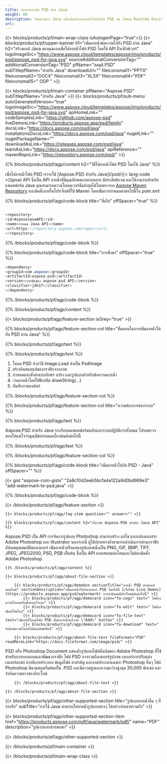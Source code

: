```yaml
---
title: เอกสารลายน้ำ PSD ผ่าน Java
weight: 60
description: โค้ดตัวอย่าง Java เพื่อเพิ่มหรือลบลายน้ำไปยังไฟล์ PSD บน Java Runtime Environment สำหรับแอปพลิเคชัน JSP/JSF และแอปพลิเคชันเดสก์ท็อป
url: 
---
```


{{< blocks/products/pf/main-wrap-class isAutogenPage="true">}}
{{< blocks/products/pf/upper-banner h1="เพิ่มลายน้ำข้อความไปยัง PSD ผ่าน Java" h2="สร้างแอป Java ของคุณเองเพื่อใส่ลายน้ำไฟล์ PSD โดยใช้ API ฝั่งเซิร์ฟเวอร์" logoImageSrc="https://www.aspose.cloud/templates/aspose/img/products/psd/aspose_psd-for-java.svg" sourceAdditionalConversionTag="" additionalConversionTag="PSD" pfName="สมมุติ.PSD" subTitlepfName="สำหรับ Java" downloadUrl="" fileiconsmall1="PPTX" fileiconsmall2="DOCX" fileiconsmall3="XLSX" fileiconsmall4="PDF" fileiconsmall5=" ODP " >}}

{{< blocks/products/pf/main-container pfName="Aspose.PSD" subTitlepfName="สำหรับ Java" >}}
{{< blocks/products/pf/sub-menu autoGeneratedVersion="true" logoImageSrc="https://www.aspose.cloud/templates/aspose/img/products/psd/aspose_psd-for-java.svg" apiHomeLink="" codeSamplesLink="https://github.com/aspose-psd" liveDemosLink="https://products.aspose.app/psd/family" docsLink="https://docs.aspose.com/psd/java" installationsDocsLink="https://docs.aspose.com/psd/java" nugetLink="" nugetPackageName="" downloadAsLink="https://releases.aspose.com/psd/java" learnAsLink="https://docs.aspose.com/psd/java" apiReference="" mavenRepoLink="https://repository.aspose.com/psd/" >}}

{{% blocks/products/pf/agp/content h2="วิธีใส่ลายน้ำไฟล์ PSD โดยใช้ Java" %}}

 เพื่อใส่ลายน้ำไฟล์ PSD เราจะใช้
 [Aspose.PSD สำหรับ Java](/psd/{{< lang-code >}}java)
 API ซึ่งเป็น API ลายน้ำที่มีคุณลักษณะหลากหลาย มีประสิทธิภาพ และใช้งานง่ายสำหรับแพลตฟอร์ม Java คุณสามารถดาวน์โหลดเวอร์ชันล่าสุดได้โดยตรงจาก
 [Aspose Maven Repository](https://repository.aspose.com/psd/)
 และติดตั้งภายในโปรเจ็กต์ที่ใช้ Maven โดยเพิ่มการกำหนดค่าต่อไปนี้ใน pom.xml

{{% blocks/products/pf/agp/code-block title="ที่เก็บ" offSpacer="true" %}}

```cs

<repository>
<id>AsposeJavaAPI</id>
<name>กำหนด Java API</name>
<url>https://repository.aspose.com/repo/</url>
</repository>

```

{{% /blocks/products/pf/agp/code-block %}}

{{% blocks/products/pf/agp/code-block title="การพึ่งพา" offSpacer="true" %}}

```cs
<dependency>
<groupId>com.aspose</groupId>
<artifactId>aspose-psd</artifactId>
<version>เวอร์ชันของ aspose-psd API</version>
<classifier>jdk17</classifier>
</dependency>

```

{{% /blocks/products/pf/agp/code-block %}}

{{% /blocks/products/pf/agp/content %}}

{{< blocks/products/pf/agp/feature-section isGrey="true" >}}

{{% blocks/products/pf/agp/feature-section-col title="ขั้นตอนในการเพิ่มลายน้ำให้กับ PSD ผ่าน Java" %}}

{{% blocks/products/pf/agp/text %}}

{{% /blocks/products/pf/agp/text %}}

1. โหลด PSD ด้วยวิธี Image.Load ส่งเป็น PsdImage
1. สร้างอินสแตนซ์ของกราฟิกจากภาพ
1. กำหนดและตั้งค่าแบบอักษร แปรง และรูปแบบสำหรับข้อความลายน้ำ
1. วาดลายน้ำโดยใช้ฟังก์ชัน drawString(...)
1. บันทึกภาพลงดิสก์

{{% /blocks/products/pf/agp/feature-section-col %}}

{{% blocks/products/pf/agp/feature-section-col title="ความต้องการของระบบ" %}}

{{% blocks/products/pf/agp/text %}}

 Aspose.PSD สำหรับ Java รองรับบนแพลตฟอร์มหลักและระบบปฏิบัติการทั้งหมด โปรดตรวจสอบให้แน่ใจว่าคุณมีข้อกำหนดเบื้องต้นดังต่อไปนี้

{{% /blocks/products/pf/agp/text %}}

{{% /blocks/products/pf/agp/feature-section-col %}}

{{% blocks/products/pf/agp/code-block title="เพิ่มลายน้ำให้กับ PSD - Java" offSpacer="" %}}

{{< gist "aspose-com-gists" "2a8c10d2eeb5bcfa4e122a9d0bd969e3" "add-watermark-to-psd.java" >}}

{{% /blocks/products/pf/agp/code-block %}}

{{< /blocks/products/pf/agp/feature-section >}}

    {{< blocks/products/pf/agp/faq-item question="" answer="" >}}
 

<!-- aboutfile Starts -->

    {{% blocks/products/pf/agp/content h2="เกี่ยวกับ Aspose.PSD สำหรับ Java API" %}}

 Aspose.PSD เป็น API การจัดการรูปแบบ Photoshop สามารถสร้าง แก้ไข และแปลงเอกสาร Adobe Photoshop และ Illustrator นอกจากนี้ ผู้ใช้ปลายทางยังสามารถดำเนินการด้านกราฟิก อัปเดตคุณสมบัติของเลเยอร์ เพิ่มลายน้ำหรือแสดงรูปแบบหนึ่งเป็น PNG, GIF, BMP, TIFF, JPEG, JPEG2000, PSD, PSB เป็นต้น ซึ่งเป็น API แบบสแตนด์อโลนและไม่ต้องติดตั้ง Adobe Photoshop



    {{% /blocks/products/pf/agp/content %}}

    {{< blocks/products/pf/agp/about-file-section >}}

        {{< blocks/products/pf/agp/demobox sectionTitle="ลายน้ำ PSD ผ่านแอปออนไลน์" sectionDescription="เพิ่มลายน้ำให้กับเอกสาร PSD โดยไปที่ [เว็บไซต์ Live Demos](https://products.aspose.app/psd/watermark) การสาธิตสดมีประโยชน์ดังต่อไปนี้" >}}
            {{< blocks/products/pf/agp/democard icon="fa-cogs" text=" ไม่ต้องดาวน์โหลดหรือตั้งค่าอะไรเลย" >}}
            {{< blocks/products/pf/agp/democard icon="fa-edit" text=" ไม่ต้องเขียนโค้ดใดๆ" >}}
            {{< blocks/products/pf/agp/democard icon="fa-file-text" text="เพียงอัปโหลดไฟล์ PSD ตั้งค่าลายน้ำแล้วกด \"Add\" button" >}}
            {{< blocks/products/pf/agp/democard icon="fa-download" text=" รับลิงค์ดาวน์โหลดไฟล์ผลลัพธ์ทันที" >}}

        {{< blocks/products/pf/agp/about-file-text fileFormat="PSD" readMoreLink="https://docs.fileformat.com/image/psd/" >}}
PSD หรือ Photoshop Document แสดงถึงรูปแบบไฟล์ดั้งเดิมของ Adobe Photoshop ที่ใช้สำหรับการออกแบบและพัฒนากราฟิก ไฟล์ PSD อาจรวมถึงเลเยอร์รูปภาพ เลเยอร์การปรับแต่ง เลเยอร์มาสก์ คำอธิบายประกอบ ข้อมูลไฟล์ คำสำคัญ และองค์ประกอบเฉพาะ Photoshop อื่นๆ ไฟล์ Photoshop มีนามสกุลเริ่มต้นเป็น .PSD และมีความสูงและความกว้างสูงสุด 30,000 พิกเซล และจำกัดความยาวสองกิกะไบต์

        {{< /blocks/products/pf/agp/about-file-text >}}

    {{< /blocks/products/pf/agp/about-file-section >}}

<!-- aboutfile Ends -->

{{< blocks/products/pf/agp/other-supported-section title="รูปแบบลายน้ำอื่น ๆ ที่รองรับ" subTitle="การใช้ Java สามารถใส่ลายน้ำรูปแบบต่างๆ ได้อย่างง่ายดายรวมถึง" >}}

{{< blocks/products/pf/agp/other-supported-section-item href="https://products.aspose.com/pdf/java/watermark/pdf/" name="PDF" description="รูปแบบเอกสารพกพา" >}}

{{< /blocks/products/pf/agp/other-supported-section >}}

{{< /blocks/products/pf/main-container >}}
    
{{< /blocks/products/pf/main-wrap-class >}}
